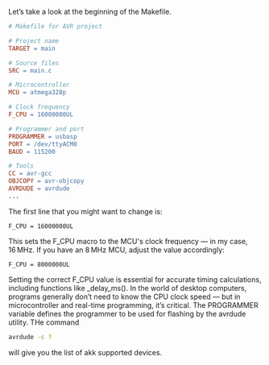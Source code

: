 Let’s take a look at the beginning of the Makefile. 
```makefile
# Makefile for AVR project

# Project name
TARGET = main

# Source files
SRC = main.c

# Microcontroller
MCU = atmega328p

# Clock frequency
F_CPU = 16000000UL

# Programmer and port
PROGRAMMER = usbasp
PORT = /dev/ttyACM0
BAUD = 115200

# Tools
CC = avr-gcc
OBJCOPY = avr-objcopy
AVRDUDE = avrdude
...
```
The first line that you might want to change is:
```
F_CPU = 16000000UL
```
This sets the F_CPU macro to the MCU's clock frequency — in my case, 16 MHz.
If you have an 8 MHz MCU, adjust the value accordingly:
```
F_CPU = 8000000UL
```
Setting the correct F_CPU value is essential for accurate timing calculations, including functions like _delay_ms().
In the world of desktop computers, programs generally don’t need to know the CPU clock speed — but in microcontroller and real-time programming, it’s critical.
The PROGRAMMER variable defines the programmer to be used for flashing by the avrdude utility.
THe command
```bash
avrdude -c ?
```
will give you the list of akk supported devices. 

